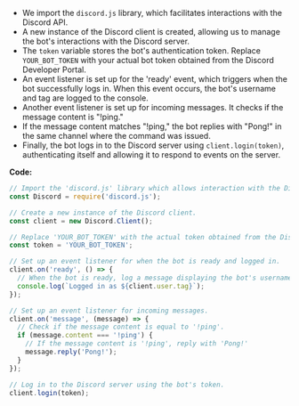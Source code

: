 * We import the `discord.js` library, which facilitates interactions with the Discord API.
* A new instance of the Discord client is created, allowing us to manage the bot's interactions with the Discord server.
* The `token` variable stores the bot's authentication token. Replace `YOUR_BOT_TOKEN` with your actual bot token obtained from the Discord Developer Portal.
* An event listener is set up for the 'ready' event, which triggers when the bot successfully logs in. When this event occurs, the bot's username and tag are logged to the console.
* Another event listener is set up for incoming messages. It checks if the message content is "!ping."
* If the message content matches "!ping," the bot replies with "Pong!" in the same channel where the command was issued.
* Finally, the bot logs in to the Discord server using `client.login(token)`, authenticating itself and allowing it to respond to events on the server.

**Code:**
```js
// Import the 'discord.js' library which allows interaction with the Discord API.
const Discord = require('discord.js');

// Create a new instance of the Discord client.
const client = new Discord.Client();

// Replace 'YOUR_BOT_TOKEN' with the actual token obtained from the Discord Developer Portal.
const token = 'YOUR_BOT_TOKEN';

// Set up an event listener for when the bot is ready and logged in.
client.on('ready', () => {
  // When the bot is ready, log a message displaying the bot's username and tag.
  console.log(`Logged in as ${client.user.tag}`);
});

// Set up an event listener for incoming messages.
client.on('message', (message) => {
  // Check if the message content is equal to '!ping'.
  if (message.content === '!ping') {
    // If the message content is '!ping', reply with 'Pong!'
    message.reply('Pong!');
  }
});

// Log in to the Discord server using the bot's token.
client.login(token);

```
